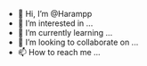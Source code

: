 - 👋 Hi, I’m @Harampp
- 👀 I’m interested in ...
- 🌱 I’m currently learning ...
- 💞️ I’m looking to collaborate on ...
- 📫 How to reach me ...

<!---
Harampp/Harampp is a ✨ special ✨ repository because its `README.md` (this file) appears on your GitHub profile.
You can click the Preview link to take a look at your changes.
--->
